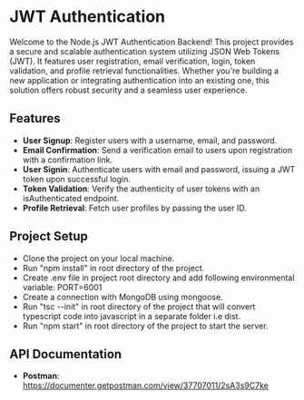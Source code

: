 <h1>JWT Authentication</h1>

Welcome to the Node.js JWT Authentication Backend! This project provides a secure and scalable authentication system utilizing JSON Web Tokens (JWT). It features user registration, email verification, login, token validation, and profile retrieval functionalities. Whether you're building a new application or integrating authentication into an existing one, this solution offers robust security and a seamless user experience.

<h2>Features</h2>

- **User Signup**: Register users with a username, email, and password.<br>
- **Email Confirmation**: Send a verification email to users upon registration with a confirmation link.<br>
- **User Signin**: Authenticate users with email and password, issuing a JWT token upon successful login.<br>
- **Token Validation**: Verify the authenticity of user tokens with an isAuthenticated endpoint.<br>
- **Profile Retrieval**: Fetch user profiles by passing the user ID.<br>

<h2>Project Setup</h2>

- Clone the project on your local machine.<br>
- Run "npm install" in root directory of the project.<br>
- Create .env file in project root directory and add following environmental variable: PORT=6001<br>
- Create a connection with MongoDB using mongoose.<br>
- Run "tsc --init" in root directory of the project that will convert typescript code into javascript in a separate folder i.e dist.<br>
- Run "npm start" in root directory of the project to start the server.<br>

<h2>API Documentation</h2>

- **Postman**: https://documenter.getpostman.com/view/37707011/2sA3s9C7ke<br>
